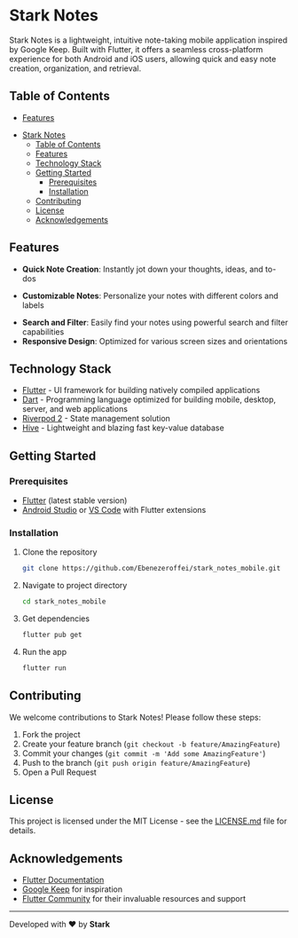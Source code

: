 # Stark Notes

<!-- ![Stark Notes Logo](path/to/logo.png) -->

Stark Notes is a lightweight, intuitive note-taking mobile application inspired by Google Keep. Built with Flutter, it offers a seamless cross-platform experience for both Android and iOS users, allowing quick and easy note creation, organization, and retrieval.

## Table of Contents

- [Features](#features)
<!-- - [Screenshots](#screenshots) -->
- [Stark Notes](#stark-notes)
  - [Table of Contents](#table-of-contents)
  - [Features](#features)
  - [Technology Stack](#technology-stack)
  - [Getting Started](#getting-started)
    - [Prerequisites](#prerequisites)
    - [Installation](#installation)
  - [Contributing](#contributing)
  - [License](#license)
  - [Acknowledgements](#acknowledgements)

## Features

- **Quick Note Creation**: Instantly jot down your thoughts, ideas, and to-dos
<!-- - **Rich Text Formatting**: Add emphasis to your notes with bold, italic, and underline options -->
- **Customizable Notes**: Personalize your notes with different colors and labels
<!-- - **List Making**: Create checklists for tasks and shopping lists -->
- **Search and Filter**: Easily find your notes using powerful search and filter capabilities
- **Responsive Design**: Optimized for various screen sizes and orientations

<!-- ## Screenshots

![Home Screen](path/to/home_screen.png)
![Note Editor](path/to/note_editor.png)
![Search Function](path/to/search_function.png) -->

## Technology Stack

- [Flutter](https://flutter.dev/) - UI framework for building natively compiled applications
- [Dart](https://dart.dev/) - Programming language optimized for building mobile, desktop, server, and web applications
- [Riverpod 2](https://pub.dev/packages/hooks_riverpod) - State management solution
- [Hive](https://pub.dev/packages/hive) - Lightweight and blazing fast key-value database
<!-- - [Flutter Quill](https://pub.dev/packages/flutter_quill) - Rich text editor for Flutter -->

## Getting Started

### Prerequisites

- [Flutter](https://flutter.dev/docs/get-started/install) (latest stable version)
- [Android Studio](https://developer.android.com/studio) or [VS Code](https://code.visualstudio.com/) with Flutter extensions

### Installation

1. Clone the repository
   ```bash
   git clone https://github.com/Ebenezeroffei/stark_notes_mobile.git
   ```
2. Navigate to project directory
   ```bash
   cd stark_notes_mobile
   ```
3. Get dependencies
   ```bash
   flutter pub get
   ```
4. Run the app
   ```bash
   flutter run
   ```

<!-- ## Usage

1. **Creating a Note**: Tap the '+' button to create a new note
2. **Editing a Note**: Tap on an existing note to open the editor
3. **Deleting a Note**: Long press on a note and select the delete option
4. **Searching Notes**: Use the search bar at the top to find specific notes
5. **Customizing a Note**: Use the color palette and label options in the note editor

## Roadmap

- [ ] Implement cloud synchronization
- [ ] Add support for image and audio attachments
- [ ] Introduce collaborative note editing
- [ ] Develop a web version of the application -->

## Contributing

We welcome contributions to Stark Notes! Please follow these steps:

1. Fork the project
2. Create your feature branch (`git checkout -b feature/AmazingFeature`)
3. Commit your changes (`git commit -m 'Add some AmazingFeature'`)
4. Push to the branch (`git push origin feature/AmazingFeature`)
5. Open a Pull Request

## License

This project is licensed under the MIT License - see the [LICENSE.md](LICENSE.md) file for details.

## Acknowledgements

- [Flutter Documentation](https://flutter.dev/docs)
- [Google Keep](https://keep.google.com/) for inspiration
- [Flutter Community](https://flutter.dev/community) for their invaluable resources and support

---

Developed with ❤️ by **Stark**

```

```
